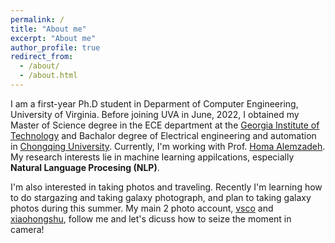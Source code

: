 ```yaml
---
permalink: /
title: "About me"
excerpt: "About me"
author_profile: true
redirect_from: 
  - /about/
  - /about.html
---
```

I am a first-year Ph.D student in Deparment of Computer Engineering, University of Virginia. Before joining UVA in June, 2022, I obtained my Master of Science degree in the ECE department at the [Georgia Institute of Technology](https://www.gatech.edu/) and Bachalor degree of Electrical engineering and automation in [Chongqing University](http://english.cqu.edu.cn/). Currently, I'm working with Prof. [Homa Alemzadeh](https://homa-alem.github.io/index.html). My research interests lie in machine learning appilcations, especially **Natural Language Procesing (NLP)**.

I'm also interested in taking photos and traveling. Recently I'm learning how to do stargazing and taking galaxy photograph, and plan to taking galaxy photos during this summer. My main 2 photo account, [vsco](https://vsco.co/pighasdream/gallery) and [xiaohongshu](https://www.xiaohongshu.com/user/profile/598330855e87e72a74bd33b1), follow me and let's dicuss how to seize the moment in camera!
